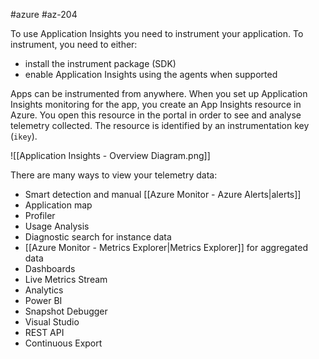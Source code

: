 #azure #az-204 

To use Application Insights you need to instrument your application.
To instrument, you need to either:
- install the instrument package (SDK)
- enable Application Insights using the agents when supported

Apps can be instrumented from anywhere.
When you set up Application Insights monitoring for the app, you create an App Insights resource in Azure.
You open this resource in the portal in order to see and analyse telemetry collected.
The resource is identified by an instrumentation key (`ikey`).

![[Application Insights - Overview Diagram.png]]

There are many ways to view your telemetry data:
- Smart detection and manual [[Azure Monitor - Azure Alerts|alerts]]
- Application map
- Profiler
- Usage Analysis
- Diagnostic search for instance data
- [[Azure Monitor - Metrics Explorer|Metrics Explorer]] for aggregated data
- Dashboards
- Live Metrics Stream
- Analytics
- Power BI
- Snapshot Debugger
- Visual Studio
- REST API
- Continuous Export
